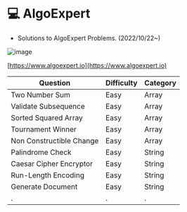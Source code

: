 # :computer: AlgoExpert
* Solutions to AlgoExpert Problems. (2022/10/22~)

![image](https://user-images.githubusercontent.com/96612168/197338677-e16d3029-c2ce-4f9d-8b5e-7df5781c5c34.png)

[https://www.algoexpert.io](https://www.algoexpert.io)


|Question|Difficulty|Category|
|------|---|---|
|Two Number Sum|Easy|Array|
|Validate Subsequence|Easy|Array|
|Sorted Squared Array|Easy|Array|
|Tournament Winner|Easy|Array|
|Non Constructible Change|Easy|Array|
|Palindrome Check|Easy|String|
|Caesar Cipher Encryptor|Easy|String|
|Run-Length Encoding|Easy|String|
|Generate Document|Easy|String|
|.|.|.|

